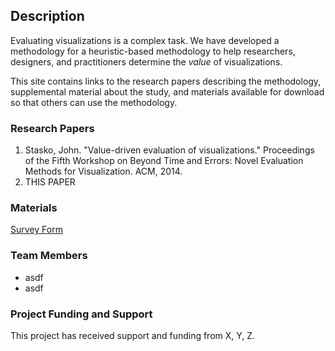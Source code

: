 ## Description

Evaluating visualizations is a complex task. We have developed a methodology for a heuristic-based methodology to help researchers, designers, and practitioners determine the _value_ of visualizations.

This site contains links to the research papers describing the methodology, supplemental material about the study, and materials available for download so that others can use the methodology.

### Research Papers

  1. Stasko, John. "Value-driven evaluation of visualizations." Proceedings of the Fifth Workshop on Beyond Time and Errors: Novel Evaluation Methods for Visualization. ACM, 2014.
  2. THIS PAPER

### Materials

[Survey Form](documents/survey.pdf)

### Team Members

  - asdf
  - asdf

### Project Funding and Support

This project has received support and funding from X, Y, Z.
